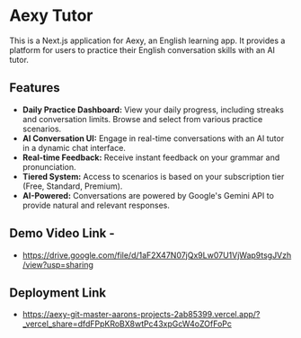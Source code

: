 # Aexy Tutor

This is a Next.js application for Aexy, an English learning app. It provides a platform for users to practice their English conversation skills with an AI tutor.

## Features

- **Daily Practice Dashboard:** View your daily progress, including streaks and conversation limits. Browse and select from various practice scenarios.
- **AI Conversation UI:** Engage in real-time conversations with an AI tutor in a dynamic chat interface.
- **Real-time Feedback:** Receive instant feedback on your grammar and pronunciation.
- **Tiered System:** Access to scenarios is based on your subscription tier (Free, Standard, Premium).
- **AI-Powered:** Conversations are powered by Google's Gemini API to provide natural and relevant responses.

## Demo Video Link - 
- https://drive.google.com/file/d/1aF2X47N07jQx9Lw07U1VjWap9tsgJVzh/view?usp=sharing

## Deployment Link 

- https://aexy-git-master-aarons-projects-2ab85399.vercel.app/?_vercel_share=dfdFPpKRoBX8wtPc43xpGcW4oZOfFoPc
